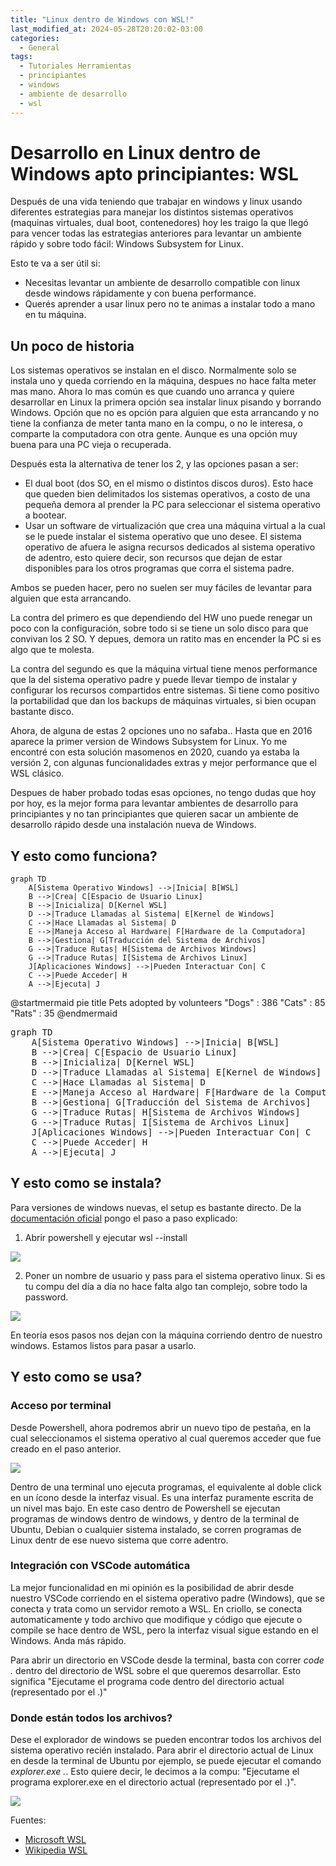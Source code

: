```yaml
---
title: "Linux dentro de Windows con WSL!"
last_modified_at: 2024-05-28T20:20:02-03:00
categories:
  - General
tags:
  - Tutoriales Herramientas
  - principiantes
  - windows
  - ambiente de desarrollo
  - wsl
---
```


# Desarrollo en Linux dentro de Windows apto principiantes: WSL

Después de una vida teniendo que trabajar en windows y linux usando diferentes estrategias para manejar los distintos sistemas operativos (maquinas virtuales, dual boot, contenedores) hoy les traigo la que llegó para vencer todas las estrategias anteriores para levantar un ambiente rápido y sobre todo fácil: Windows Subsystem for Linux.

Esto te va a ser útil si:
- Necesitas levantar un ambiente de desarrollo compatible con linux desde windows rápidamente y con buena performance.
- Querés aprender a usar linux pero no te animas a instalar todo a mano en tu máquina.

## Un poco de historia

Los sistemas operativos se instalan en el disco. Normalmente solo se instala uno y queda corriendo en la máquina, despues no hace falta meter mas mano. Ahora lo mas común es que cuando uno arranca y quiere desarrollar en Linux la primera opción sea instalar linux pisando y borrando Windows. Opción que no es opción para alguien que esta arrancando y no tiene la confianza de meter tanta mano en la compu, o no le interesa, o comparte la computadora con otra gente. Aunque es una opción muy buena para una PC vieja o recuperada.

Después esta la alternativa de tener los 2, y las opciones pasan a ser:

- El dual boot (dos SO, en el mismo o distintos discos duros). Esto hace que queden bien delimitados los sistemas operativos, a costo de una pequeña demora al prender la PC para seleccionar el sistema operativo a bootear.
- Usar un software de virtualización que crea una máquina virtual a la cual se le puede instalar el sistema operativo que uno desee. El sistema operativo de afuera le asigna recursos dedicados al sistema operativo de adentro, esto quiere decir, son recursos que dejan de estar disponibles para los otros programas que corra el sistema padre. 

Ambos se pueden hacer, pero no suelen ser muy fáciles de levantar para alguien que esta arrancando. 

La contra del primero es que dependiendo del HW uno puede renegar un poco con la configuración, sobre todo si se tiene un solo disco para que convivan los 2 SO. Y depues, demora un ratito mas en encender la PC si es algo que te molesta. 

La contra del segundo es que la máquina virtual tiene menos performance que la del sistema operativo padre y puede llevar tiempo de instalar y configurar los recursos compartidos entre sistemas. Si tiene como positivo la portabilidad que dan los backups de máquinas virtuales, si bien ocupan bastante disco. 

Ahora, de alguna de estas 2 opciones uno no safaba.. Hasta que en 2016 aparece la primer version de Windows Subsystem for Linux. Yo me encontré con esta solución masomenos en 2020, cuando ya estaba la versión 2, con algunas funcionalidades extras y mejor performance que el WSL clásico.

Despues de haber probado todas esas opciones, no tengo dudas que hoy por hoy, es la mejor forma para levantar ambientes de desarrollo para principiantes y no tan principiantes que quieren sacar un ambiente de desarrollo rápido desde una instalación nueva de Windows.

## Y esto como funciona?

```mermaid!
graph TD
    A[Sistema Operativo Windows] -->|Inicia| B[WSL]
    B -->|Crea| C[Espacio de Usuario Linux]
    B -->|Inicializa| D[Kernel WSL]
    D -->|Traduce Llamadas al Sistema| E[Kernel de Windows]
    C -->|Hace Llamadas al Sistema| D
    E -->|Maneja Acceso al Hardware| F[Hardware de la Computadora]
    B -->|Gestiona| G[Traducción del Sistema de Archivos]
    G -->|Traduce Rutas| H[Sistema de Archivos Windows]
    G -->|Traduce Rutas| I[Sistema de Archivos Linux]
    J[Aplicaciones Windows] -->|Pueden Interactuar Con| C
    C -->|Puede Acceder| H
    A -->|Ejecuta| J
```

@startmermaid
pie title Pets adopted by volunteers
  "Dogs" : 386
  "Cats" : 85
  "Rats" : 35
@endmermaid


<pre class="mermaid">
graph TD
    A[Sistema Operativo Windows] -->|Inicia| B[WSL]
    B -->|Crea| C[Espacio de Usuario Linux]
    B -->|Inicializa| D[Kernel WSL]
    D -->|Traduce Llamadas al Sistema| E[Kernel de Windows]
    C -->|Hace Llamadas al Sistema| D
    E -->|Maneja Acceso al Hardware| F[Hardware de la Computadora]
    B -->|Gestiona| G[Traducción del Sistema de Archivos]
    G -->|Traduce Rutas| H[Sistema de Archivos Windows]
    G -->|Traduce Rutas| I[Sistema de Archivos Linux]
    J[Aplicaciones Windows] -->|Pueden Interactuar Con| C
    C -->|Puede Acceder| H
    A -->|Ejecuta| J
</pre>
<script src="https://cdn.jsdelivr.net/npm/mermaid@10.9.1/dist/mermaid.min.js"></script>

## Y esto como se instala?

Para versiones de windows nuevas, el setup es bastante directo. De la [documentación oficial](https://learn.microsoft.com/es-es/windows/wsl/setup/environment) pongo el paso a paso explicado:

1. Abrir powershell y ejecutar wsl --install

<img src="https://learn.microsoft.com/es-es/windows/wsl/media/wsl-install.png" />


2. Poner un nombre de usuario y pass para el sistema operativo linux. Si es tu compu del día a día no hace falta algo tan complejo, sobre todo la password. 

<img src="https://learn.microsoft.com/es-es/windows/wsl/media/ubuntuinstall.png" />

En teoría esos pasos nos dejan con la máquina corriendo dentro de nuestro windows. Estamos listos para pasar a usarlo.

## Y esto como se usa?

### Acceso por terminal
Desde Powershell, ahora podremos abrir un nuevo tipo de pestaña, en la cual seleccionamos el sistema operativo al cual queremos acceder que fue creado en el paso anterior. 

<img src="https://learn.microsoft.com/es-es/windows/wsl/media/terminal.png" />


Dentro de una terminal uno ejecuta programas, el equivalente al doble click en un ícono desde la interfaz visual. Es una interfaz puramente escrita de un nivel mas bajo. En este caso dentro de Powershell se ejecutan programas de windows dentro de windows, y dentro de la terminal de Ubuntu, Debian o cualquier sistema instalado, se corren programas de Linux dentr de ese nuevo sistema que corre adentro.

### Integración con VSCode automática

La mejor funcionalidad en mi opinión es la posibilidad de abrir desde nuestro VSCode corriendo en el sistema operativo padre (Windows), que se conecta y trata como un servidor remoto a WSL. En criollo, se conecta automaticamente y todo archivo que modifique y código que ejecute o compile se hace dentro de WSL, pero la interfaz visual sigue estando en el Windows. Anda más rápido. 

Para abrir un directorio en VSCode desde la terminal, basta con correr *code .* dentro del directorio de WSL sobre el que queremos desarrollar. Esto significa "Ejecutame el programa code dentro del directorio actual (representado por el .)"

### Donde están todos los archivos?

Dese el explorador de windows se pueden encontrar todos los archivos del sistema operativo recién instalado. Para abrir el directorio actual de Linux en desde la terminal de Ubuntu por ejemplo, se puede ejecutar el comando *explorer.exe .*. Esto quiere decir, le decimos a la compu: "Ejecutame el programa explorer.exe en el directorio actual (representado por el .)".

<img src="https://learn.microsoft.com/es-es/windows/wsl/media/windows-file-explorer.png" />



Fuentes:

- [Microsoft WSL](https://learn.microsoft.com/es-es/windows/wsl/)
- [Wikipedia WSL](https://en.wikipedia.org/wiki/Windows_Subsystem_for_Linux)